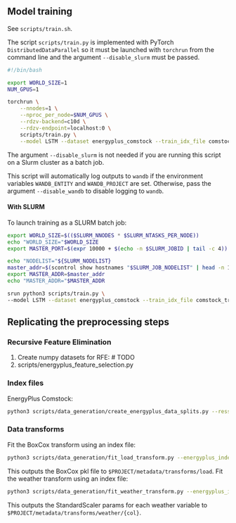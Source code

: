 ## Model training

See `scripts/train.sh`.

The script `scripts/train.py` is implemented with PyTorch `DistributedDataParallel` so it must be launched with `torchrun` from the command line and the argument `--disable_slurm` must be passed.


```bash
#!/bin/bash

export WORLD_SIZE=1
NUM_GPUS=1

torchrun \
    --nnodes=1 \
    --nproc_per_node=$NUM_GPUS \
    --rdzv-backend=c10d \
    --rdzv-endpoint=localhost:0 \
    scripts/train.py \
    --model LSTM --dataset energyplus_comstock --train_idx_file comstock_train_seed=42.idx --val_idx_file comstock_val_seed=42.idx --caption_dataset_split short --random_seed 1234 --disable_slurm
```

The argument `--disable_slurm` is not needed if you are running this script on a Slurm cluster as a batch job. 

This script will automatically log outputs to `wandb` if the environment variables `WANDB_ENTITY` and `WANDB_PROJECT` are set. Otherwise, pass the argument `--disable_wandb` to disable logging to `wandb`.


#### With SLURM

To launch training as a SLURM batch job:

```bash
export WORLD_SIZE=$(($SLURM_NNODES * $SLURM_NTASKS_PER_NODE))
echo "WORLD_SIZE="$WORLD_SIZE
export MASTER_PORT=$(expr 10000 + $(echo -n $SLURM_JOBID | tail -c 4))

echo "NODELIST="${SLURM_NODELIST}
master_addr=$(scontrol show hostnames "$SLURM_JOB_NODELIST" | head -n 1)
export MASTER_ADDR=$master_addr
echo "MASTER_ADDR="$MASTER_ADDR

srun python3 scripts/train.py \
--model LSTM --dataset energyplus_comstock --train_idx_file comstock_train_seed=42.idx --val_idx_file comstock_val_seed=42.idx --caption_dataset_split short --random_seed 1234 --disable_slurm
```

## Replicating the preprocessing steps

### Recursive Feature Elimination 

1. Create numpy datasets for RFE: # TODO
2. scripts/energyplus_feature_selection.py

### Index files

EnergyPlus Comstock:

```bash
python3 scripts/data_generation/create_energyplus_data_splits.py --resstock_comstock comstock --seed 1
```

### Data transforms

Fit the BoxCox transform using an index file:

```bash
python3 scripts/data_generation/fit_load_transform.py --energyplus_index_file comstock_hyperparam_train_seed=42.idx
```

This outputs the BoxCox pkl file to `$PROJECT/metadata/transforms/load`. Fit the weather transform using an index file:

```bash
python3 scripts/data_generation/fit_weather_transform.py --energyplus_index_file comstock_hyperparam_train_seed=42.idx
```
This outputs the StandardScaler params for each weather variable to `$PROJECT/metadata/transforms/weather/{col}`.


